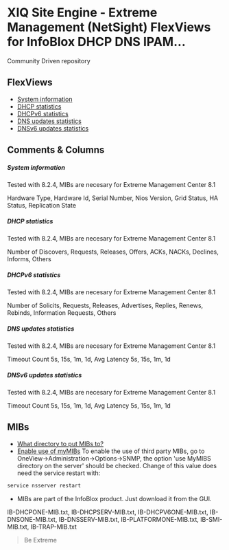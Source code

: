 # XIQ Site Engine - Extreme Management (NetSight) FlexViews for InfoBlox DHCP DNS IPAM...

Community Driven repository


## FlexViews
* [System information](tpl/InfoBlox_SystemInfo.tpl?raw=true)
* [DHCP statistics](tpl/InfoBlox_DHCPStatistics.tpl?raw=true)
* [DHCPv6 statistics](tpl/InfoBlox_DHCP6Statistics.tpl?raw=true)
* [DNS updates statistics](tpl/InfoBlox_DNSupdates_Statistics.tpl?raw=true)
* [DNSv6 updates statistics](tpl/InfoBlox_DNS6updates_Statistics.tpl?raw=true)


## Comments & Columns

##### System information
Tested with 8.2.4, MIBs are necesary for Extreme Management Center 8.1

Hardware Type, Hardware Id, Serial Number, Nios Version, Grid Status, HA Status, Replication State

##### DHCP statistics
Tested with 8.2.4, MIBs are necesary for Extreme Management Center 8.1

Number of Discovers, Requests, Releases, Offers, ACKs, NACKs, Declines, Informs, Others

##### DHCPv6 statistics
Tested with 8.2.4, MIBs are necesary for Extreme Management Center 8.1

Number of Solicits, Requests, Releases, Advertises, Replies, Renews, Rebinds, Information Requests, Others

##### DNS updates statistics
Tested with 8.2.4, MIBs are necesary for Extreme Management Center 8.1

Timeout Count 5s, 15s, 1m, 1d, Avg Latency 5s, 15s, 1m, 1d

##### DNSv6 updates statistics
Tested with 8.2.4, MIBs are necesary for Extreme Management Center 8.1

Timeout Count 5s, 15s, 1m, 1d, Avg Latency 5s, 15s, 1m, 1d


## MIBs
* [What directory to put MIBs to?](https://gtacknowledge.extremenetworks.com/articles/How_To/Netsight-Importing-a-MIB-into-Netsight)
* [Enable use of myMIBs](https://emc.extremenetworks.com/content/oneview/docs/admin/options/docs/ov_admin_options_snmp.html)
To enable the use of third party MIBs, go to OneView->Administration->Options->SNMP, the option 'use MyMIBS directory on the server' should be checked. Change of this value does need the service restart with:
```bash
service nsserver restart
```
* MIBs are part of the InfoBlox product. Just download it from the GUI.

IB-DHCPONE-MIB.txt, IB-DHCPSERV-MIB.txt, IB-DHCPV6ONE-MIB.txt, IB-DNSONE-MIB.txt, IB-DNSSERV-MIB.txt, IB-PLATFORMONE-MIB.txt, IB-SMI-MIB.txt, IB-TRAP-MIB.txt

>Be Extreme
